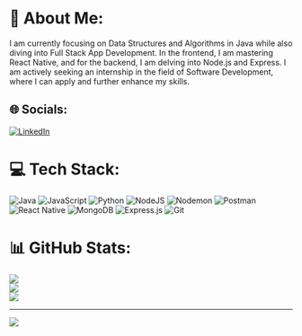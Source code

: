 # 💫 About Me:
I am currently focusing on Data Structures and Algorithms in Java while also diving into Full Stack App Development. In the frontend, I am mastering React Native, and for the backend, I am delving into Node.js and Express. I am actively seeking an internship in the field of Software Development, where I can apply and further enhance my skills.


## 🌐 Socials:
[![LinkedIn](https://img.shields.io/badge/LinkedIn-%230077B5.svg?logo=linkedin&logoColor=white)](https://linkedin.com/in/ayushman-gupta-) 

# 💻 Tech Stack:
![Java](https://img.shields.io/badge/java-%23ED8B00.svg?style=for-the-badge&logo=openjdk&logoColor=white) ![JavaScript](https://img.shields.io/badge/javascript-%23323330.svg?style=for-the-badge&logo=javascript&logoColor=%23F7DF1E) ![Python](https://img.shields.io/badge/python-3670A0?style=for-the-badge&logo=python&logoColor=ffdd54) ![NodeJS](https://img.shields.io/badge/node.js-6DA55F?style=for-the-badge&logo=node.js&logoColor=white) ![Nodemon](https://img.shields.io/badge/NODEMON-%23323330.svg?style=for-the-badge&logo=nodemon&logoColor=%BBDEAD) ![Postman](https://img.shields.io/badge/Postman-FF6C37?style=for-the-badge&logo=postman&logoColor=white) ![React Native](https://img.shields.io/badge/react_native-%2320232a.svg?style=for-the-badge&logo=react&logoColor=%2361DAFB) ![MongoDB](https://img.shields.io/badge/MongoDB-%234ea94b.svg?style=for-the-badge&logo=mongodb&logoColor=white) ![Express.js](https://img.shields.io/badge/express.js-%23404d59.svg?style=for-the-badge&logo=express&logoColor=%2361DAFB) ![Git](https://img.shields.io/badge/git-%23F05033.svg?style=for-the-badge&logo=git&logoColor=white)
# 📊 GitHub Stats:
![](https://github-readme-stats.vercel.app/api?username=guptaayushman24&theme=radical&hide_border=true&include_all_commits=false&count_private=true)<br/>
![](https://github-readme-streak-stats.herokuapp.com/?user=guptaayushman24&theme=radical&hide_border=true)<br/>
![](https://github-readme-stats.vercel.app/api/top-langs/?username=guptaayushman24&theme=radical&hide_border=true&include_all_commits=false&count_private=true&layout=compact)

---
[![](https://visitcount.itsvg.in/api?id=guptaayushman24&icon=0&color=0)](https://visitcount.itsvg.in)

<!-- Proudly created with GPRM ( https://gprm.itsvg.in ) -->
